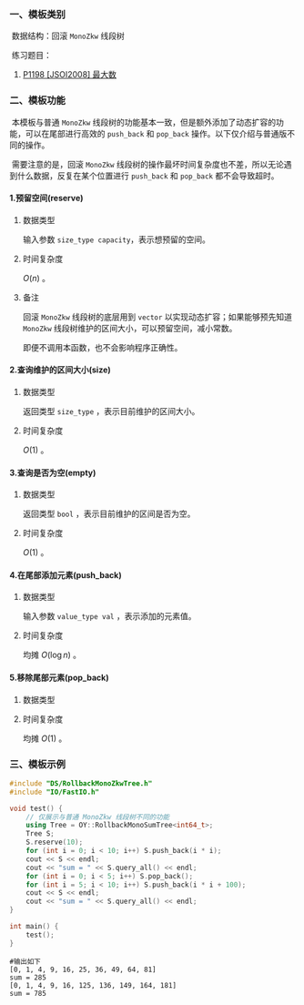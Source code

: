 ### 一、模板类别

​	数据结构：回滚 `MonoZkw` 线段树

​	练习题目：

1. [P1198 [JSOI2008] 最大数](https://www.luogu.com.cn/problem/P1198)

### 二、模板功能

​		本模板与普通 `MonoZkw` 线段树的功能基本一致，但是额外添加了动态扩容的功能，可以在尾部进行高效的 `push_back` 和 `pop_back` 操作。以下仅介绍与普通版不同的操作。

​		需要注意的是，回滚 `MonoZkw` 线段树的操作最坏时间复杂度也不差，所以无论遇到什么数据，反复在某个位置进行 `push_back` 和 `pop_back` 都不会导致超时。

#### 1.预留空间(reserve)

1. 数据类型

   输入参数 `size_type capacity`​ ，表示想预留的空间。

2. 时间复杂度

   $O(n)$ 。

3. 备注

   回滚 `MonoZkw` 线段树的底层用到 `vector` 以实现动态扩容；如果能够预先知道 `MonoZkw` 线段树维护的区间大小，可以预留空间，减小常数。
   
   即便不调用本函数，也不会影响程序正确性。


#### 2.查询维护的区间大小(size)

1. 数据类型

   返回类型 `size_type` ，表示目前维护的区间大小。

2. 时间复杂度

   $O(1)$ 。
   

#### 3.查询是否为空(empty)

1. 数据类型

   返回类型 `bool` ，表示目前维护的区间是否为空。

2. 时间复杂度

    $O(1)$  。

#### 4.在尾部添加元素(push_back)

1. 数据类型

   输入参数 `value_type val` ，表示添加的元素值。

2. 时间复杂度

   均摊 $O(\log n)$  。


#### 5.移除尾部元素(pop_back)

1. 数据类型

2. 时间复杂度

   均摊 $O(1)$ 。


### 三、模板示例

```c++
#include "DS/RollbackMonoZkwTree.h"
#include "IO/FastIO.h"

void test() {
    // 仅展示与普通 MonoZkw 线段树不同的功能
    using Tree = OY::RollbackMonoSumTree<int64_t>;
    Tree S;
    S.reserve(10);
    for (int i = 0; i < 10; i++) S.push_back(i * i);
    cout << S << endl;
    cout << "sum = " << S.query_all() << endl;
    for (int i = 0; i < 5; i++) S.pop_back();
    for (int i = 5; i < 10; i++) S.push_back(i * i + 100);
    cout << S << endl;
    cout << "sum = " << S.query_all() << endl;
}

int main() {
    test();
}
```

```
#输出如下
[0, 1, 4, 9, 16, 25, 36, 49, 64, 81]
sum = 285
[0, 1, 4, 9, 16, 125, 136, 149, 164, 181]
sum = 785

```

